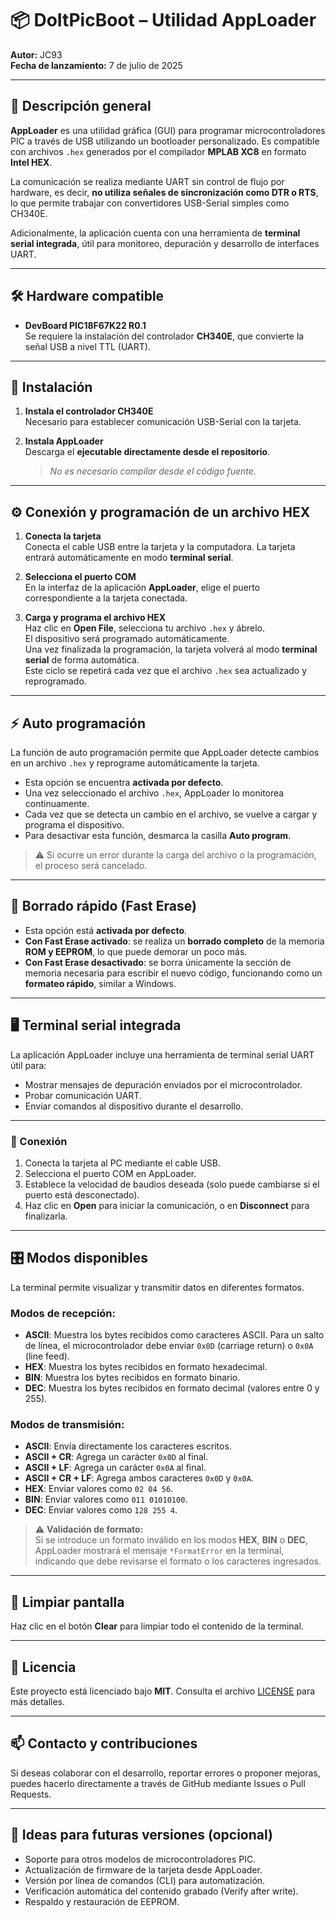 # 📦 DoItPicBoot – Utilidad AppLoader
**Autor:** JC93  
**Fecha de lanzamiento:** 7 de julio de 2025  

---

## 🧭 Descripción general

**AppLoader** es una utilidad gráfica (GUI) para programar microcontroladores PIC a través de USB utilizando un bootloader personalizado. Es compatible con archivos `.hex` generados por el compilador **MPLAB XC8** en formato **Intel HEX**.

La comunicación se realiza mediante UART sin control de flujo por hardware, es decir, **no utiliza señales de sincronización como DTR o RTS**, lo que permite trabajar con convertidores USB-Serial simples como CH340E.

Adicionalmente, la aplicación cuenta con una herramienta de **terminal serial integrada**, útil para monitoreo, depuración y desarrollo de interfaces UART.

---

## 🛠️ Hardware compatible

- **DevBoard PIC18F67K22 R0.1**  
  Se requiere la instalación del controlador **CH340E**, que convierte la señal USB a nivel TTL (UART).

---

## 🔧 Instalación

1. **Instala el controlador CH340E**  
   Necesario para establecer comunicación USB-Serial con la tarjeta.

2. **Instala AppLoader**  
   Descarga el **ejecutable directamente desde el repositorio**.  
   > *No es necesario compilar desde el código fuente.*

---

## ⚙️ Conexión y programación de un archivo HEX

1. **Conecta la tarjeta**  
   Conecta el cable USB entre la tarjeta y la computadora. La tarjeta entrará automáticamente en modo **terminal serial**.

2. **Selecciona el puerto COM**  
   En la interfaz de la aplicación **AppLoader**, elige el puerto correspondiente a la tarjeta conectada.

3. **Carga y programa el archivo HEX**  
   Haz clic en **Open File**, selecciona tu archivo `.hex` y ábrelo.  
   El dispositivo será programado automáticamente.  
   Una vez finalizada la programación, la tarjeta volverá al modo **terminal serial** de forma automática.  
   Este ciclo se repetirá cada vez que el archivo `.hex` sea actualizado y reprogramado.

---

## ⚡ Auto programación

La función de auto programación permite que AppLoader detecte cambios en un archivo `.hex` y reprograme automáticamente la tarjeta.

- Esta opción se encuentra **activada por defecto**.
- Una vez seleccionado el archivo `.hex`, AppLoader lo monitorea continuamente.
- Cada vez que se detecta un cambio en el archivo, se vuelve a cargar y programa el dispositivo.
- Para desactivar esta función, desmarca la casilla **Auto program**.

> ⚠️ Si ocurre un error durante la carga del archivo o la programación, el proceso será cancelado.

---

## 🧽 Borrado rápido (Fast Erase)

- Esta opción está **activada por defecto**.
- **Con Fast Erase activado**: se realiza un **borrado completo** de la memoria **ROM y EEPROM**, lo que puede demorar un poco más.
- **Con Fast Erase desactivado**: se borra únicamente la sección de memoria necesaria para escribir el nuevo código, funcionando como un **formateo rápido**, similar a Windows.

---

## 🖥️ Terminal serial integrada

La aplicación AppLoader incluye una herramienta de terminal serial UART útil para:

- Mostrar mensajes de depuración enviados por el microcontrolador.
- Probar comunicación UART.
- Enviar comandos al dispositivo durante el desarrollo.

---

### 🔌 Conexión

1. Conecta la tarjeta al PC mediante el cable USB.
2. Selecciona el puerto COM en AppLoader.
3. Establece la velocidad de baudios deseada (solo puede cambiarse si el puerto está desconectado).
4. Haz clic en **Open** para iniciar la comunicación, o en **Disconnect** para finalizarla.

---

## 🎛️ Modos disponibles

La terminal permite visualizar y transmitir datos en diferentes formatos.  

### Modos de recepción:

- **ASCII**: Muestra los bytes recibidos como caracteres ASCII. Para un salto de línea, el microcontrolador debe enviar `0x0D` (carriage return) o `0x0A` (line feed).
- **HEX**: Muestra los bytes recibidos en formato hexadecimal.
- **BIN**: Muestra los bytes recibidos en formato binario.
- **DEC**: Muestra los bytes recibidos en formato decimal (valores entre 0 y 255).

### Modos de transmisión:

- **ASCII**: Envía directamente los caracteres escritos.
- **ASCII + CR**: Agrega un carácter `0x0D` al final.
- **ASCII + LF**: Agrega un carácter `0x0A` al final.
- **ASCII + CR + LF**: Agrega ambos caracteres `0x0D` y `0x0A`.
- **HEX**: Enviar valores como `02 04 56`.
- **BIN**: Enviar valores como `011 01010100`.
- **DEC**: Enviar valores como `128 255 4`.

> ⚠️ **Validación de formato:**  
> Si se introduce un formato inválido en los modos **HEX**, **BIN** o **DEC**, AppLoader mostrará el mensaje `*FormatError` en la terminal, indicando que debe revisarse el formato o los caracteres ingresados.

---

## 🧹 Limpiar pantalla

Haz clic en el botón **Clear** para limpiar todo el contenido de la terminal.

---

## 📜 Licencia

Este proyecto está licenciado bajo **MIT**. Consulta el archivo [LICENSE](https://github.com/JCesarCM93/DoItPicBoot/blob/main/LICENSE) para más detalles.

---

## 📫 Contacto y contribuciones

Si deseas colaborar con el desarrollo, reportar errores o proponer mejoras, puedes hacerlo directamente a través de GitHub mediante Issues o Pull Requests.

---

## 🚀 Ideas para futuras versiones (opcional)

- Soporte para otros modelos de microcontroladores PIC.
- Actualización de firmware de la tarjeta desde AppLoader.
- Versión por línea de comandos (CLI) para automatización.
- Verificación automática del contenido grabado (Verify after write).
- Respaldo y restauración de EEPROM.
